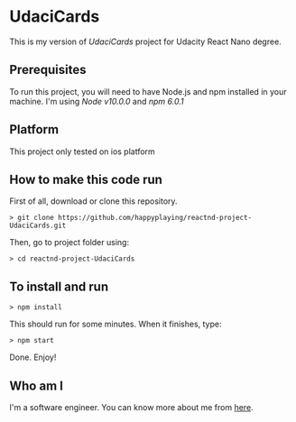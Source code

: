 # UdaciCards
This is my version of *UdaciCards* project for Udacity React Nano degree.

## Prerequisites

To run this project, you will need to have Node.js and npm installed in your machine.
I'm using *Node v10.0.0* and *npm 6.0.1*

## Platform

This project only tested on ios platform

## How to make this code run

First of all, download or clone this repository.

```
> git clone https://github.com/happyplaying/reactnd-project-UdaciCards.git
```

Then, go to project folder using:

```
> cd reactnd-project-UdaciCards
```

## To install and run 

```
> npm install
```

This should run for some minutes. When it finishes, type:

```
> npm start
```

Done. Enjoy!

## Who am I

I'm a software engineer. You can know more about me from [here](https://geekchao.com).
